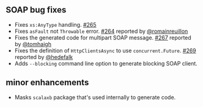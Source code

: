   [264]: https://github.com/eed3si9n/scalaxb/issues/264
  [265]: https://github.com/eed3si9n/scalaxb/issues/265
  [267]: https://github.com/eed3si9n/scalaxb/issues/267
  [269]: https://github.com/eed3si9n/scalaxb/issues/269
  [@romainreuillon]: https://github.com/romainreuillon
  [@hedefalk]: https://github.com/hedefalk
  [@tomhaigh]: https://github.com/tomhaigh

## SOAP bug fixes

- Fixes `xs:AnyType` handling. [#265][265]
- Fixes `asFault` not `Throwable` error. [#264][264] reported by [@romainreuillon][@romainreuillon]
- Fixes the generated code for multipart SOAP message. [#267][267] reported by [@tomhaigh][@tomhaigh]
- Fixes the definition of `HttpClientsAsync` to use `concurrent.Future`. [#269][269] reported by [@hedefalk][@hedefalk]
- Adds `--blocking` command line option to generate blocking SOAP client.

## minor enhancements

- Masks `scalaxb` package that's used internally to generate code.
